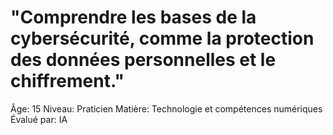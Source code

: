 # "Comprendre les bases de la cybersécurité, comme la protection des données personnelles et le chiffrement."

Âge: 15
Niveau: Praticien
Matière: Technologie et compétences numériques
Évalué par: IA